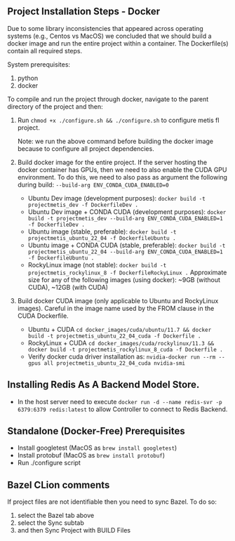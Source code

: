 ## Project Installation Steps - Docker
Due to some library inconsistencies that appeared across operating systems (e.g., Centos vs MacOS) we concluded that we
should build a docker image and run the entire project within a container. The Dockerfile(s) contain all required steps.

System prerequisites:

1. python
2. docker

To compile and run the project through docker, navigate to the parent directory of the project and then:

1. Run `chmod +x ./configure.sh && ./configure.sh` to configure metis fl project.

   Note: we run the above command before building the docker image because to configure all project dependencies.

2. Build docker image for the entire project. If the server hosting the docker container has GPUs, then we need to also enable the CUDA GPU environment. To do this, we need to also pass as argument the following during build: `--build-arg ENV_CONDA_CUDA_ENABLED=0`
    - Ubuntu Dev image (development purposes): `docker build -t projectmetis_dev -f DockerfileDev .`
    - Ubuntu Dev image + CONDA CUDA (development purposes): `docker build -t projectmetis_dev --build-arg ENV_CONDA_CUDA_ENABLED=1 -f DockerfileDev .`
    - Ubuntu image (stable, preferable): `docker build -t projectmetis_ubuntu_22_04 -f DockerfileUbuntu .`
    - Ubuntu image + CONDA CUDA (stable, preferable): `docker build -t projectmetis_ubuntu_22_04 --build-arg ENV_CONDA_CUDA_ENABLED=1 -f DockerfileUbuntu .`
    - RockyLinux image (not stable): `docker build -t projectmetis_rockylinux_8 -f DockerfileRockyLinux .`
      Approximate size for any of the following images (using docker): ~9GB (without CUDA), ~12GB (with CUDA)

3. Build docker CUDA image (only applicable to Ubuntu and RockyLinux images). Careful in the image name used by the FROM clause in the CUDA Dockerfile.
    - Ubuntu + CUDA `cd docker_images/cuda/ubuntu/11.7 && docker build -t projectmetis_ubuntu_22_04_cuda -f Dockerfile .`
    - RockyLinux + CUDA `cd docker_images/cuda/rockylinux/11.3 && docker build -t projectmetis_rockylinux_8_cuda -f Dockerfile .`
    - Verify docker cuda driver installation as: `nvidia-docker run --rm --gpus all projectmetis_ubuntu_22_04_cuda nvidia-smi`

## Installing Redis As A Backend Model Store.
- In the host server need to execute `docker run -d --name redis-svr -p 6379:6379 redis:latest` to allow Controller to
  connect to Redis Backend.

## Standalone (Docker-Free) Prerequisites
- Install googletest (MacOS as `brew install googletest`)
- Install protobuf (MacOS as `brew install protobuf`)
- Run ./configure script

## Bazel CLion comments
If project files are not identifiable then you need to sync Bazel. To do so:

1. select the Bazel tab above
2. select the Sync subtab
3. and then Sync Project with BUILD Files
